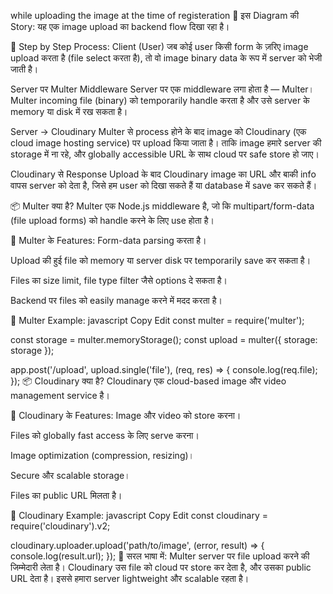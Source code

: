 while uploading the image at the time of registeration
📖 इस Diagram की Story:
यह एक image upload का backend flow दिखा रहा है।

📌 Step by Step Process:
Client (User)
जब कोई user किसी form के ज़रिए image upload करता है (file select करता है), तो वो image binary data के रूप में server को भेजी जाती है।

Server पर Multer Middleware
Server पर एक middleware लगा होता है — Multer।
Multer incoming file (binary) को temporarily handle करता है और उसे server के memory या disk में रख सकता है।

Server → Cloudinary
Multer से process होने के बाद image को Cloudinary (एक cloud image hosting service) पर upload किया जाता है।
ताकि image हमारे server की storage में ना रहे, और globally accessible URL के साथ cloud पर safe store हो जाए।

Cloudinary से Response
Upload के बाद Cloudinary image का URL और बाकी info वापस server को देता है, जिसे हम user को दिखा सकते हैं या database में save कर सकते हैं।

📦 Multer क्या है?
Multer एक Node.js middleware है, जो कि multipart/form-data (file upload forms) को handle करने के लिए use होता है।

📌 Multer के Features:
Form-data parsing करता है।

Upload की हुई file को memory या server disk पर temporarily save कर सकता है।

Files का size limit, file type filter जैसे options दे सकता है।

Backend पर files को easily manage करने में मदद करता है।

📌 Multer Example:
javascript
Copy
Edit
const multer = require('multer');

const storage = multer.memoryStorage();
const upload = multer({ storage: storage });

app.post('/upload', upload.single('file'), (req, res) => {
  console.log(req.file);
});
📦 Cloudinary क्या है?
Cloudinary एक cloud-based image और video management service है।

📌 Cloudinary के Features:
Image और video को store करना।

Files को globally fast access के लिए serve करना।

Image optimization (compression, resizing)।

Secure और scalable storage।

Files का public URL मिलता है।

📌 Cloudinary Example:
javascript
Copy
Edit
const cloudinary = require('cloudinary').v2;

cloudinary.uploader.upload('path/to/image', (error, result) => {
  console.log(result.url);
});
📌 सरल भाषा में:
Multer server पर file upload करने की जिम्मेदारी लेता है।
Cloudinary उस file को cloud पर store कर देता है, और उसका public URL देता है।
इससे हमारा server lightweight और scalable रहता है।
